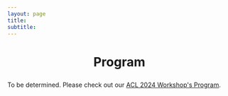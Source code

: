 ```yaml
---
layout: page
title: 
subtitle: 
---
```

<h1 style="text-align:center; margin-bottom:20pt; !important"> Program </h1>

To be determined. Please check out our <a href="https://nlp4climate.github.io/climatenlp2024/">ACL 2024 Workshop's Program</a>.

